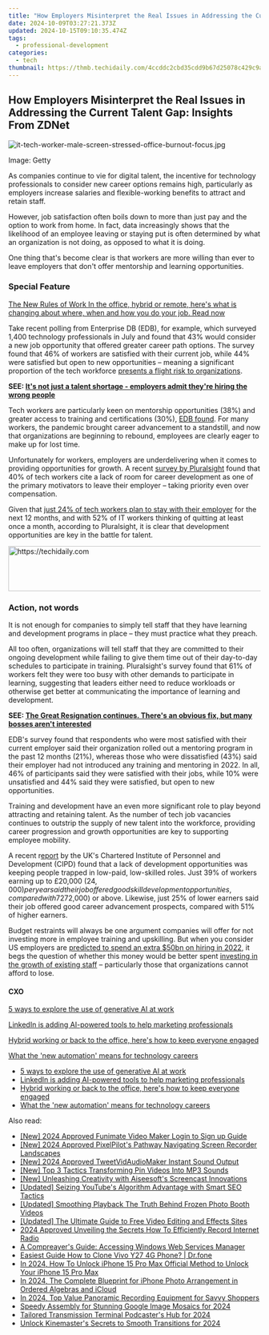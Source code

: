 ```yaml
---
title: "How Employers Misinterpret the Real Issues in Addressing the Current Talent Gap: Insights From ZDNet"
date: 2024-10-09T03:27:21.373Z
updated: 2024-10-15T09:10:35.474Z
tags:
  - professional-development
categories:
  - tech
thumbnail: https://thmb.techidaily.com/4ccddc2cbd35cdd9b67d25078c429c9af70b9857f2a9c36b863ed5899c4ce463.jpg
---
```


## How Employers Misinterpret the Real Issues in Addressing the Current Talent Gap: Insights From ZDNet

![it-tech-worker-male-screen-stressed-office-burnout-focus.jpg](https://www.zdnet.com/a/img/resize/026c10c5981d9a70b2cfa75bab19321516de919e/2022/05/10/98a763d7-b00c-4be0-963c-9836d8b01699/it-tech-worker-male-screen-stressed-office-burnout-focus.jpg?auto=webp&width=1280)

Image: Getty

As companies continue to vie for digital talent, the incentive for technology professionals to consider new career options remains high, particularly as employers increase salaries and flexible-working benefits to attract and retain staff.

However, job satisfaction often boils down to more than just pay and the option to work from home. In fact, data increasingly shows that the likelihood of an employee leaving or staying put is often determined by what an organization is not doing, as opposed to what it is doing.

One thing that's become clear is that workers are more willing than ever to leave employers that don't offer mentorship and learning opportunities.

### Special Feature

[The New Rules of Work In the office, hybrid or remote, here's what is changing about where, when and how you do your job.  Read now](https://www.zdnet.com/topic/the-new-rules-of-work/)

Take recent polling from Enterprise DB (EDB), for example, which surveyed 1,400 technology professionals in July and found that 43% would consider a new job opportunity that offered greater career path options. The survey found that 46% of workers are satisfied with their current job, while 44% were satisfied but open to new opportunities – meaning a significant proportion of the tech workforce [presents a flight risk to organizations](https://www.zdnet.com/article/feeling-burned-out-your-boss-is-probably-more-likely-to-quit-than-you-are/).

**SEE: [It's not just a talent shortage - employers admit they're hiring the wrong people](https://www.zdnet.com/article/its-not-just-a-talent-shortage-employers-admit-theyre-hiring-the-wrong-people/)**

Tech workers are particularly keen on mentorship opportunities (38%) and greater access to training and certifications (30%), [EDB found](https://www.enterprisedb.com/blog/how-build-employee-satisfaction-edb-open-source-talent-survey-2022). For many workers, the pandemic brought career advancement to a standstill, and now that organizations are beginning to rebound, employees are clearly eager to make up for lost time.

Unfortunately for workers, employers are underdelivering when it comes to providing opportunities for growth. A recent [survey by Pluralsight](https://www.pluralsight.com/resource-center/state-of-upskilling-2022) found that 40% of tech workers cite a lack of room for career development as one of the primary motivators to leave their employer – taking priority even over compensation. 

Given that [just 24% of tech workers plan to stay with their employer](https://www.zdnet.com/education/professional-development/as-hiring-freezes-and-layoffs-hit-is-the-bubble-about-to-burst-for-tech-workers/) for the next 12 months, and with 52% of IT workers thinking of quitting at least once a month, according to Pluralsight, it is clear that development opportunities are key in the battle for talent.

<!-- affiliate ads begin -->
<a href="https://appsumo.8odi.net/c/5597632/2105882/7443" target="_top" id="2105882">
  <img src="//a.impactradius-go.com/display-ad/7443-2105882" border="0" alt="https://techidaily.com" width="728" height="90"/>
</a>
<img height="0" width="0" src="https://appsumo.8odi.net/i/5597632/2105882/7443" style="position:absolute;visibility:hidden;" border="0" />
<!-- affiliate ads end -->

### Action, not words

It is not enough for companies to simply tell staff that they have learning and development programs in place – they must practice what they preach. 

All too often, organizations will tell staff that they are committed to their ongoing development while failing to give them time out of their day-to-day schedules to participate in training. Pluralsight's survey found that 61% of workers felt they were too busy with other demands to participate in learning, suggesting that leaders either need to reduce workloads or otherwise get better at communicating the importance of learning and development.

**SEE: [The Great Resignation continues. There's an obvious fix, but many bosses aren't interested](https://www.zdnet.com/education/professional-development/the-great-resignation-continues-theres-an-obvious-fix-but-many-bosses-arent-interested/)**

EDB's survey found that respondents who were most satisfied with their current employer said their organization rolled out a mentoring program in the past 12 months (21%), whereas those who were dissatisfied (43%) said their employer had not introduced any training and mentoring in 2022\. In all, 46% of participants said they were satisfied with their jobs, while 10% were unsatisfied and 44% said they were satisfied, but open to new opportunities. 

Training and development have an even more significant role to play beyond attracting and retaining talent. As the number of tech job vacancies continues to outstrip the supply of new talent into the workforce, providing career progression and growth opportunities are key to supporting employee mobility.

A recent r[eport](https://www.cipd.co.uk/knowledge/work/trends/goodwork#40068) by the UK's Chartered Institute of Personnel and Development (CIPD) found that a lack of development opportunities was keeping people trapped in low-paid, low-skilled roles. Just 39% of workers earning up to £20,000 ($24,000) per year said their job offered good skill development opportunities, compared with 72% of those earning earners £60,000 ($72,000) or above. Likewise, just 25% of lower earners said their job offered good career advancement prospects, compared with 51% of higher earners.

Budget restraints will always be one argument companies will offer for not investing more in employee training and upskilling. But when you consider US employers are [predicted to spend an extra $50bn on hiring in 2022](https://www.recruiter.com/recruiting/recruiter-com-expects-a-50b-increase-spent-on-hiring-in-2022/), it begs the question of whether this money would be better spent [investing in the growth of existing staff](https://www.zdnet.com/article/recruiting-tech-workers-is-getting-harder-but-theres-another-way-to-get-the-right-skills/) – particularly those that organizations cannot afford to lose.

#### CXO

[5 ways to explore the use of generative AI at work](https://www.zdnet.com/article/6-ways-business-leaders-are-exploring-generative-ai-at-work/ "5 ways to explore the use of generative AI at work")

[LinkedIn is adding AI-powered tools to help marketing professionals](https://www.zdnet.com/article/linkedin-is-adding-ai-powered-tools-to-help-marketing-professionals/ "LinkedIn is adding AI-powered tools to help marketing professionals")

[Hybrid working or back to the office, here's how to keep everyone engaged](https://www.zdnet.com/article/hybrid-working-or-back-to-the-office-heres-how-to-keep-everyone-engaged/ "Hybrid working or back to the office, here's how to keep everyone engaged")

[What the 'new automation' means for technology careers](https://www.zdnet.com/article/what-the-new-automation-means-for-technology-careers/ "What the 'new automation' means for technology careers")

* [5 ways to explore the use of generative AI at work](https://www.zdnet.com/article/6-ways-business-leaders-are-exploring-generative-ai-at-work/ "5 ways to explore the use of generative AI at work")
* [LinkedIn is adding AI-powered tools to help marketing professionals](https://www.zdnet.com/article/linkedin-is-adding-ai-powered-tools-to-help-marketing-professionals/ "LinkedIn is adding AI-powered tools to help marketing professionals")
* [Hybrid working or back to the office, here's how to keep everyone engaged](https://www.zdnet.com/article/hybrid-working-or-back-to-the-office-heres-how-to-keep-everyone-engaged/ "Hybrid working or back to the office, here's how to keep everyone engaged")
* [What the 'new automation' means for technology careers](https://www.zdnet.com/article/what-the-new-automation-means-for-technology-careers/ "What the 'new automation' means for technology careers")

<ins class="adsbygoogle"
     style="display:block"
     data-ad-format="autorelaxed"
     data-ad-client="ca-pub-7571918770474297"
     data-ad-slot="1223367746"></ins>

<ins class="adsbygoogle"
     style="display:block"
     data-ad-client="ca-pub-7571918770474297"
     data-ad-slot="8358498916"
     data-ad-format="auto"
     data-full-width-responsive="true"></ins>

<span class="atpl-alsoreadstyle">Also read:</span>
<div><ul>
<li><a href="https://fox-http.techidaily.com/new-2024-approved-funimate-video-maker-login-to-sign-up-guide/"><u>[New] 2024 Approved Funimate Video Maker Login to Sign up Guide</u></a></li>
<li><a href="https://screen-video-capture.techidaily.com/new-2024-approved-pixelpilots-pathway-navigating-screen-recorder-landscapes/"><u>[New] 2024 Approved PixelPilot's Pathway Navigating Screen Recorder Landscapes</u></a></li>
<li><a href="https://twitter-videos.techidaily.com/new-2024-approved-tweetvidaudiomaker-instant-sound-output/"><u>[New] 2024 Approved TweetVidAudioMaker Instant Sound Output</u></a></li>
<li><a href="https://some-tips.techidaily.com/new-top-3-tactics-transforming-pin-videos-into-mp3-sounds/"><u>[New] Top 3 Tactics Transforming Pin Videos Into MP3 Sounds</u></a></li>
<li><a href="https://video-screen-grab.techidaily.com/new-unleashing-creativity-with-aiseesofts-screencast-innovations/"><u>[New] Unleashing Creativity with Aiseesoft's Screencast Innovations</u></a></li>
<li><a href="https://facebook-video-footage.techidaily.com/updated-seizing-youtubes-algorithm-advantage-with-smart-seo-tactics/"><u>[Updated] Seizing YouTube's Algorithm Advantage with Smart SEO Tactics</u></a></li>
<li><a href="https://some-tips.techidaily.com/updated-smoothing-playback-the-truth-behind-frozen-photo-booth-videos/"><u>[Updated] Smoothing Playback The Truth Behind Frozen Photo Booth Videos</u></a></li>
<li><a href="https://some-tips.techidaily.com/updated-the-ultimate-guide-to-free-video-editing-and-effects-sites/"><u>[Updated] The Ultimate Guide to Free Video Editing and Effects Sites</u></a></li>
<li><a href="https://some-tips.techidaily.com/2024-approved-unveiling-the-secrets-how-to-efficiently-record-internet-radio/"><u>2024 Approved Unveiling the Secrets How To Efficiently Record Internet Radio</u></a></li>
<li><a href="https://win11.techidaily.com/a-compreayers-guide-accessing-windows-web-services-manager/"><u>A Compreayer's Guide: Accessing Windows Web Services Manager</u></a></li>
<li><a href="https://blog-min.techidaily.com/easiest-guide-how-to-clone-vivo-y27-4g-phone-drfone-by-drfone-transfer-from-android-transfer-from-android/"><u>Easiest Guide How to Clone Vivo Y27 4G Phone? | Dr.fone</u></a></li>
<li><a href="https://sim-unlock.techidaily.com/in-2024-how-to-unlock-iphone-15-pro-max-official-method-to-unlock-your-iphone-15-pro-max-by-drfone-ios/"><u>In 2024, How To Unlock iPhone 15 Pro Max Official Method to Unlock Your iPhone 15 Pro Max</u></a></li>
<li><a href="https://some-tips.techidaily.com/in-2024-the-complete-blueprint-for-iphone-photo-arrangement-in-ordered-algebras-and-icloud/"><u>In 2024, The Complete Blueprint for iPhone Photo Arrangement in Ordered Algebras and iCloud</u></a></li>
<li><a href="https://some-tips.techidaily.com/in-2024-top-value-panoramic-recording-equipment-for-savvy-shoppers/"><u>In 2024, Top Value Panoramic Recording Equipment for Savvy Shoppers</u></a></li>
<li><a href="https://extra-skills.techidaily.com/speedy-assembly-for-stunning-google-image-mosaics-for-2024/"><u>Speedy Assembly for Stunning Google Image Mosaics for 2024</u></a></li>
<li><a href="https://some-tips.techidaily.com/tailored-transmission-terminal-podcasters-hub-for-2024/"><u>Tailored Transmission Terminal Podcaster's Hub for 2024</u></a></li>
<li><a href="https://some-tips.techidaily.com/unlock-kinemasters-secrets-to-smooth-transitions-for-2024/"><u>Unlock Kinemaster's Secrets to Smooth Transitions for 2024</u></a></li>
</ul></div>

